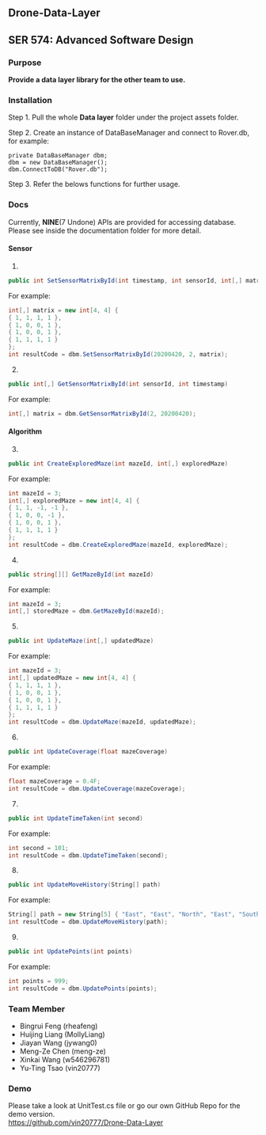 ## Drone-Data-Layer
## SER 574: Advanced Software Design

### Purpose
**Provide a data layer library for the other team to use.**

### Installation
Step 1. Pull the whole **Data layer** folder under the project assets folder.

Step 2. Create an instance of DataBaseManager and connect to Rover.db, for example:
```
private DataBaseManager dbm;
dbm = new DataBaseManager();
dbm.ConnectToDB("Rover.db");
```

Step 3. Refer the belows functions for further usage.

### Docs
Currently, **NINE**(7 Undone) APIs are provided for accessing database.
Please see inside the documentation folder for more detail.

#### Sensor
1. 
```C#
public int SetSensorMatrixById(int timestamp, int sensorId, int[,] matrix)
```
For example:<br>
```C#
int[,] matrix = new int[4, 4] { 
{ 1, 1, 1, 1 }, 
{ 1, 0, 0, 1 }, 
{ 1, 0, 0, 1 }, 
{ 1, 1, 1, 1 } 
};
int resultCode = dbm.SetSensorMatrixById(20200420, 2, matrix);
```

2. 
```C#
public int[,] GetSensorMatrixById(int sensorId, int timestamp)
```
For example:<br>
```C#
int[,] matrix = dbm.GetSensorMatrixById(2, 20200420);
```

#### Algorithm
3.
```C#
public int CreateExploredMaze(int mazeId, int[,] exploredMaze)
```
For example:<br>
```C#
int mazeId = 3;
int[,] exploredMaze = new int[4, 4] { 
{ 1, 1, -1, -1 }, 
{ 1, 0, 0, -1 }, 
{ 1, 0, 0, 1 }, 
{ 1, 1, 1, 1 } 
};
int resultCode = dbm.CreateExploredMaze(mazeId, exploredMaze);
```

4.
```C#
public string[][] GetMazeById(int mazeId)
```
For example:<br>
```C#
int mazeId = 3;
int[,] storedMaze = dbm.GetMazeById(mazeId);
```

5.
```C#
public int UpdateMaze(int[,] updatedMaze)
```
For example:<br>
```C#
int mazeId = 3;
int[,] updatedMaze = new int[4, 4] { 
{ 1, 1, 1, 1 }, 
{ 1, 0, 0, 1 }, 
{ 1, 0, 0, 1 }, 
{ 1, 1, 1, 1 } 
};
int resultCode = dbm.UpdateMaze(mazeId, updatedMaze);
```

6.
```C#
public int UpdateCoverage(float mazeCoverage)
```
For example:<br>
```C#
float mazeCoverage = 0.4F;
int resultCode = dbm.UpdateCoverage(mazeCoverage);
```

7.
```C#
public int UpdateTimeTaken(int second)
```
For example:<br>
```C#
int second = 101;
int resultCode = dbm.UpdateTimeTaken(second);
```

8.
```C#
public int UpdateMoveHistory(String[] path)
```
For example:<br>
```C#
String[] path = new String[5] { "East", "East", "North", "East", "South" };
int resultCode = dbm.UpdateMoveHistory(path);
```

9.
```C#
public int UpdatePoints(int points)
```
For example:<br>
```C#
int points = 999;
int resultCode = dbm.UpdatePoints(points);
```

### Team Member
* Bingrui Feng (rheafeng)
* Huijing Liang (MollyLiang)
* Jiayan Wang (jywang0)
* Meng-Ze Chen (meng-ze)
* Xinkai Wang (w546296781)
* Yu-Ting Tsao (vin20777)

### Demo
Please take a look at UnitTest.cs file or go our own GitHub Repo for the demo version.<br>
https://github.com/vin20777/Drone-Data-Layer


